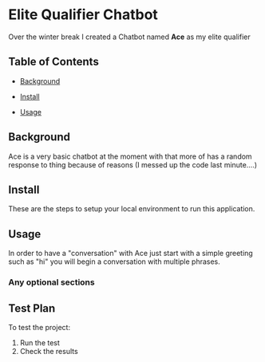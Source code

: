 # Elite Qualifier Chatbot

Over the winter break I created a Chatbot named **Ace** as my elite qualifier

## Table of Contents

- [Background](#background)

- [Install](#install)

- [Usage](#usage)

## Background

Ace is a very basic chatbot at the moment with that more of has a random response to thing because of reasons    (I messed up the code last minute....)

## Install

These are the steps to setup your local environment to run this application.

## Usage

In order to have a "conversation" with Ace just start with a simple greeting such as "hi" you will begin a conversation with multiple phrases.

### Any optional sections

## Test Plan

To test the project:

1.  Run the test
2.  Check the results